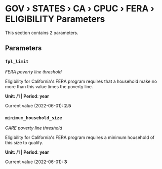 # GOV › STATES › CA › CPUC › FERA › ELIGIBILITY Parameters

This section contains 2 parameters.

## Parameters

### `fpl_limit`
*FERA poverty line threshold*

Eligibility for California's FERA program requires that a household make no more than this value times the poverty line.

**Unit: /1 | Period: year**

Current value (2022-06-01): **2.5**


### `minimum_household_size`
*CARE poverty line threshold*

Eligibility for California's FERA program requires a minimum household of this size to qualify.

**Unit: /1 | Period: year**

Current value (2022-06-01): **3**

